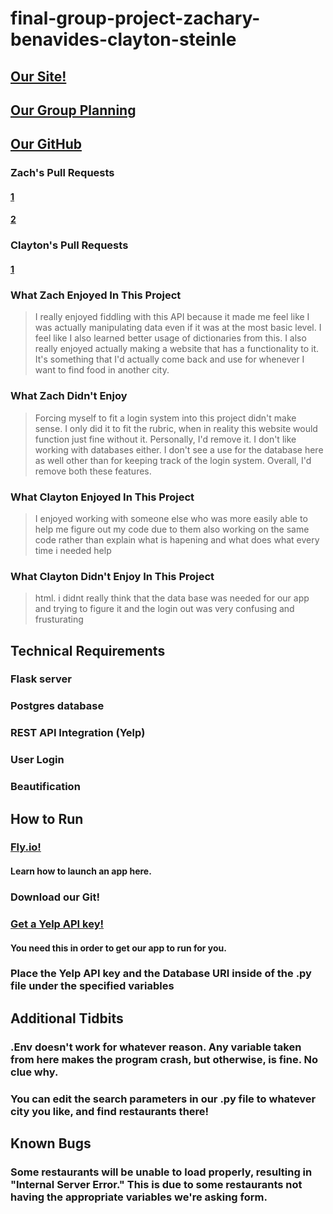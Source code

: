 # final-group-project-zachary-benavides-clayton-steinle
## [Our Site!](https://long-silence-6282.fly.dev/)
## [Our Group Planning](https://docs.google.com/document/d/1wktLUF536iGVRlM_Io-guxi5iHgNSC44LhCqXgNwNW4/edit?usp=sharing)
## [Our GitHub](https://github.com/Mothraguy/final-group-project-zachary-benavides-clayton-steinle)
### Zach's Pull Requests
#### [1](https://github.com/Mothraguy/final-group-project-zachary-benavides-clayton-steinle/pull/1)
#### [2](https://github.com/Mothraguy/final-group-project-zachary-benavides-clayton-steinle/pull/2)
### Clayton's Pull Requests
#### [1](https://github.com/Mothraguy/final-group-project-zachary-benavides-clayton-steinle/pull/7)
### What Zach Enjoyed In This Project
> I really enjoyed fiddling with this API because it made me feel like I was actually manipulating data even if it was at the most basic level. I feel like I also learned better usage of dictionaries from this.
> I also really enjoyed actually making a website that has a functionality to it. It's something that I'd actually come back and use for whenever I want to find food in another city.
### What Zach Didn't Enjoy
> Forcing myself to fit a login system into this project didn't make sense. I only did it to fit the rubric, when in reality this website would function just fine without it. Personally, I'd remove it.
> I don't like working with databases either. I don't see a use for the database here as well other than for keeping track of the login system. Overall, I'd remove both these features.
### What Clayton Enjoyed In This Project
> I enjoyed working with someone else who was more easily able to help me figure out my code due to them also working on the same code rather than explain what is hapening and what does what every time i needed help
### What Clayton Didn't Enjoy In This Project
> html.
> i didnt really think that the data base was needed for our app and trying to figure it and the login out was very confusing and frusturating
## Technical Requirements
### Flask server
### Postgres database
### REST API Integration (Yelp)
### User Login
### Beautification
## How to Run
### [Fly.io!](https://fly.io/)
#### Learn how to launch an app here.
### Download our Git!
### [Get a Yelp API key!](https://www.yelp.com/developers/v3/manage_app)
#### You need this in order to get our app to run for you.
### Place the Yelp API key and the Database URI inside of the .py file under the specified variables
## Additional Tidbits
### .Env doesn't work for whatever reason. Any variable taken from here makes the program crash, but otherwise, is fine. No clue why.
### You can edit the search parameters in our .py file to whatever city you like, and find restaurants there!
## Known Bugs
### Some restaurants will be unable to load properly, resulting in "Internal Server Error." This is due to some restaurants not having the appropriate variables we're asking form.
